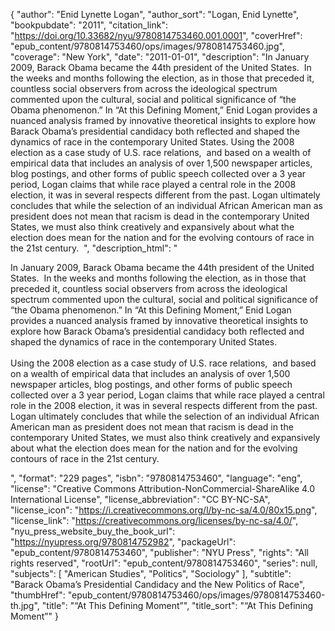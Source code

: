 {
  "author": "Enid Lynette Logan",
  "author_sort": "Logan, Enid Lynette",
  "bookpubdate": "2011",
  "citation_link": "https://doi.org/10.33682/nyu/9780814753460.001.0001",
  "coverHref": "epub_content/9780814753460/ops/images/9780814753460.jpg",
  "coverage": "New York",
  "date": "2011-01-01",
  "description": "In January 2009, Barack Obama became the 44th president of the United States.&#160; In the weeks and months following the election, as in those that preceded it, countless social observers from across the ideological spectrum commented upon the cultural, social and political significance of &#8220;the Obama phenomenon.&#8221; In &#8220;At this Defining Moment,&#8221; Enid Logan provides a nuanced analysis framed by innovative theoretical insights to explore how Barack Obama&#8217;s presidential candidacy both reflected and shaped the dynamics of race in the contemporary United States. Using the 2008 election as a case study of U.S. race relations,&#160; and based on a wealth of empirical data that includes an analysis of over 1,500 newspaper articles, blog postings, and other forms of public speech collected over a 3 year period, Logan claims that while race played a central role in the 2008 election, it was in several respects different from the past. Logan ultimately concludes that while the selection of an individual African American man as president does not mean that racism is dead in the contemporary United States, we must also think creatively and expansively about what the election does mean for the nation and for the evolving contours of race in the 21st century. &#160;",
  "description_html": "<p>In January 2009, Barack Obama became the 44th president of the United States.&#160; In the weeks and months following the election, as in those that preceded it, countless social observers from across the ideological spectrum commented upon the cultural, social and political significance of &#8220;the Obama phenomenon.&#8221; In &#8220;At this Defining Moment,&#8221; Enid Logan provides a nuanced analysis framed by innovative theoretical insights to explore how Barack Obama&#8217;s presidential candidacy both reflected and shaped the dynamics of race in the contemporary United States. <br><br>Using the 2008 election as a case study of U.S. race relations,&#160; and based on a wealth of empirical data that includes an analysis of over 1,500 newspaper articles, blog postings, and other forms of public speech collected over a 3 year period, Logan claims that while race played a central role in the 2008 election, it was in several respects different from the past. Logan ultimately concludes that while the selection of an individual African American man as president does not mean that racism is dead in the contemporary United States, we must also think creatively and expansively about what the election does mean for the nation and for the evolving contours of race in the 21st century. &#160;</p>",
  "format": "229 pages",
  "isbn": "9780814753460",
  "language": "eng",
  "license": "Creative Commons Attribution-NonCommercial-ShareAlike 4.0 International License",
  "license_abbreviation": "CC BY-NC-SA",
  "license_icon": "https://i.creativecommons.org/l/by-nc-sa/4.0/80x15.png",
  "license_link": "https://creativecommons.org/licenses/by-nc-sa/4.0/",
  "nyu_press_website_buy_the_book_url": "https://nyupress.org/9780814752982",
  "packageUrl": "epub_content/9780814753460",
  "publisher": "NYU Press",
  "rights": "All rights reserved",
  "rootUrl": "epub_content/9780814753460",
  "series": null,
  "subjects": [
    "American Studies",
    "Politics",
    "Sociology"
  ],
  "subtitle": "Barack Obama’s Presidential Candidacy and the New Politics of Race",
  "thumbHref": "epub_content/9780814753460/ops/images/9780814753460-th.jpg",
  "title": "“At This Defining Moment”",
  "title_sort": "“At This Defining Moment”"
}
